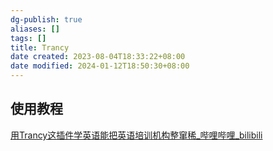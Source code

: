 ```yaml
---
dg-publish: true
aliases: []
tags: []
title: Trancy
date created: 2023-08-04T18:33:22+08:00
date modified: 2024-01-12T18:50:30+08:00
---
```

## 使用教程
[用Trancy这插件学英语能把英语培训机构整窜稀\_哔哩哔哩\_bilibili](https://www.bilibili.com/video/BV1nh4y1c7KS/?spm_id_from=333.337.search-card.all.click)